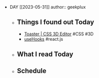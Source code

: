 - DAY [[2023-05-31]]
  author:: geekplux
	- ## Things I found out Today
		- [Toaster | CSS 3D Editor](https://petertyliu.github.io/toaster/) #CSS #3D
		- [useHooks](https://usehooks.com/) #react.js
	- ## What I read Today
	- ## Schedule
